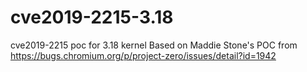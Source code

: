 # cve2019-2215-3.18
cve2019-2215 poc for 3.18 kernel
Based on Maddie Stone's POC from https://bugs.chromium.org/p/project-zero/issues/detail?id=1942
